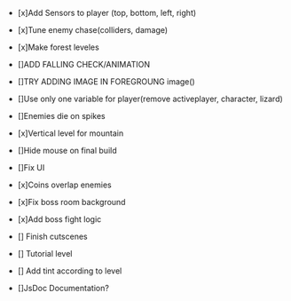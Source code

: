 - [x]Add Sensors to player (top, bottom, left, right)
- [x]Tune enemy chase(colliders, damage)
- [x]Make forest leveles
- []ADD FALLING CHECK/ANIMATION
- []TRY ADDING IMAGE IN FOREGROUNG image()
- []Use only one variable for player(remove activeplayer, character, lizard)
- []Enemies die on spikes
- [x]Vertical level for mountain
- []Hide mouse on final build
- []Fix UI
- [x]Coins overlap enemies
- [x]Fix boss room background
- [x]Add boss fight logic
- [] Finish cutscenes
- [] Tutorial level
- [] Add tint according to level

- []JsDoc Documentation?